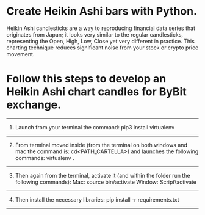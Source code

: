 # Create Heikin Ashi bars with Python. 

Heikin Ashi candlesticks are a way to reproducing financial data series that originates from Japan; it looks very similar to the regular candlesticks, representing the Open, High, Low, Close yet very different in practice. This charting technique reduces significant noise from your stock or crypto price movement.

# Follow this steps to develop an Heikin Ashi chart candles for ByBit exchange. 

-----------------------------------------------------------------------------------------------------------------------------
1) Launch from your terminal the command: pip3 install virtualenv
-----------------------------------------------------------------------------------------------------------------------------
2) From terminal moved inside (from the terminal on both windows and mac the command is: cd<PATH_CARTELLA>) 
   and launches the following commands: virtualenv .
-----------------------------------------------------------------------------------------------------------------------------
3) Then again from the terminal, activate it (and within the folder run the following commands):
   Mac: source bin/activate
   Window: Script\activate
-----------------------------------------------------------------------------------------------------------------------------
4) Then install the necessary libraries: pip install -r requirements.txt
-----------------------------------------------------------------------------------------------------------------------------

